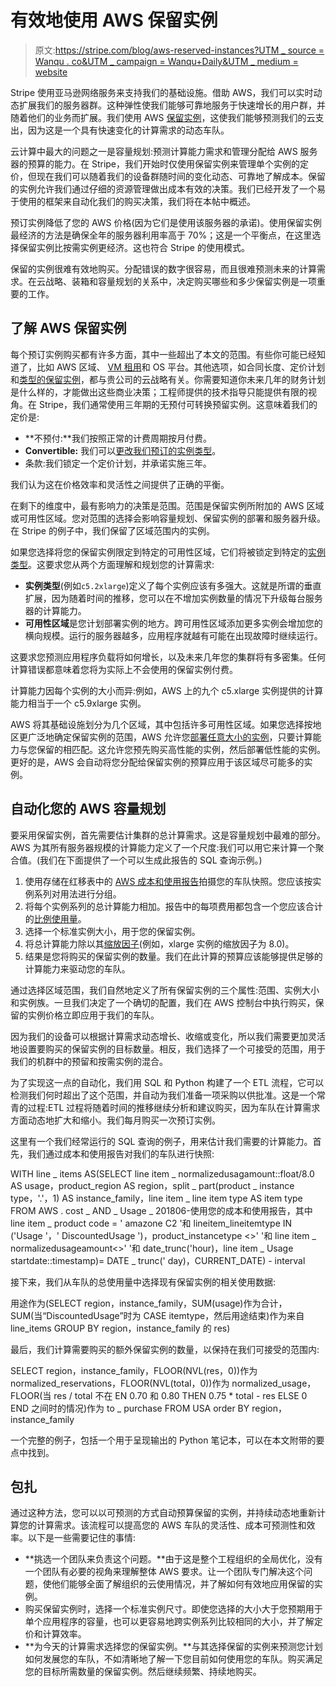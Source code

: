 # 有效地使用 AWS 保留实例

> 原文:[https://stripe.com/blog/aws-reserved-instances?UTM _ source = Wanqu . co&UTM _ campaign = Wanqu+Daily&UTM _ medium = website](https://stripe.com/blog/aws-reserved-instances?utm_source=wanqu.co&utm_campaign=Wanqu+Daily&utm_medium=website)



Stripe 使用亚马逊网络服务来支持我们的基础设施。借助 AWS，我们可以实时动态扩展我们的服务器群。这种弹性使我们能够可靠地服务于快速增长的用户群，并随着他们的业务而扩展。我们使用 AWS [保留实例](https://aws.amazon.com/ec2/pricing/reserved-instances/)，这使我们能够预测我们的云支出，因为这是一个具有快速变化的计算需求的动态车队。

云计算中最大的问题之一是容量规划:预测计算能力需求和管理分配给 AWS 服务器的预算的能力。在 Stripe，我们开始时仅使用保留实例来管理单个实例的定价，但现在我们可以随着我们的设备群随时间的变化动态、可靠地了解成本。保留的实例允许我们通过仔细的资源管理做出成本有效的决策。我们已经开发了一个易于使用的框架来自动化我们的购买决策，我们将在本帖中概述。

预订实例降低了您的 AWS 价格(因为它们是使用该服务器的承诺)。使用保留实例最经济的方法是确保全年的服务器利用率高于 70%；这是一个平衡点，在这里选择保留实例比按需实例更经济。这也符合 Stripe 的使用模式。

保留的实例很难有效地购买。分配错误的数字很容易，而且很难预测未来的计算需求。在云战略、装箱和容量规划的关系中，决定购买哪些和多少保留实例是一项重要的工作。

## 了解 AWS 保留实例

每个预订实例购买都有许多方面，其中一些超出了本文的范围。有些你可能已经知道了，比如 AWS 区域、 [VM 租用](https://docs.aws.amazon.com/AWSEC2/latest/UserGuide/dedicated-instance.html)和 OS 平台。其他选项，如合同长度、定价计划和[类型的保留实例](https://docs.aws.amazon.com/AWSEC2/latest/UserGuide/reserved-instances-types.html)，都与贵公司的云战略有关。你需要知道你未来几年的财务计划是什么样的，才能做出这些商业决策；工程师提供的技术指导只能提供有限的视角。在 Stripe，我们通常使用三年期的无预付可转换预留实例。这意味着我们的定价是:

*   **不预付:**我们按照正常的计费周期按月付费。
*   **Convertible:** 我们可以[更改我们预订的实例类型](https://aws.amazon.com/ec2/pricing/reserved-instances/#RIattributes)。
*   条款:我们锁定一个定价计划，并承诺实施三年。

我们认为这在价格效率和灵活性之间提供了正确的平衡。

在剩下的维度中，最有影响力的决策是范围。范围是保留实例所附加的 AWS 区域或可用性区域。您对范围的选择会影响容量规划、保留实例的部署和服务器升级。在 Stripe 的例子中，我们保留了区域范围内的实例。

如果您选择将您的保留实例限定到特定的可用性区域，它们将被锁定到特定的[实例类型](https://aws.amazon.com/ec2/instance-types/)。这要求您从两个方面理解和规划您的计算需求:

*   **实例类型**(例如`c5.2xlarge`)定义了每个实例应该有多强大。这就是所谓的垂直扩展，因为随着时间的推移，您可以在不增加实例数量的情况下升级每台服务器的计算能力。
*   **可用性区域**是您计划部署实例的地方。跨可用性区域添加更多实例会增加您的横向规模。运行的服务器越多，应用程序就越有可能在出现故障时继续运行。

这要求您预测应用程序负载将如何增长，以及未来几年您的集群将有多密集。任何计算错误都意味着您将为实际上不会使用的保留实例付费。





计算能力因每个实例的大小而异:例如，AWS 上的九个 c5.xlarge 实例提供的计算能力相当于一个 c5.9xlarge 实例。





AWS 将其基础设施划分为几个区域，其中包括许多可用性区域。如果您选择按地区更广泛地确定保留实例的范围，AWS 允许您[部署任意大小的实例](https://aws.amazon.com/blogs/aws/new-instance-size-flexibility-for-ec2-reserved-instances/)，只要计算能力与您保留的相匹配。这允许您预先购买高性能的实例，然后部署低性能的实例。更好的是，AWS 会自动将您分配给保留实例的预算应用于该区域尽可能多的实例。

## 自动化您的 AWS 容量规划

要采用保留实例，首先需要估计集群的总计算需求。这是容量规划中最难的部分。AWS 为其所有服务器规模的计算能力定义了一个尺度:我们可以用它来计算一个聚合值。(我们在下面提供了一个可以生成此报告的 SQL 查询示例。)

1.  使用存储在红移表中的 [AWS 成本和使用报告](https://docs.aws.amazon.com/awsaccountbilling/latest/aboutv2/billing-reports-costusage.html)拍摄您的车队快照。您应该按实例系列对用法进行分组。
2.  将每个实例系列的总计算能力相加。报告中的每项费用都包含一个您应该合计的[比例使用量](https://docs.aws.amazon.com/awsaccountbilling/latest/aboutv2/enhanced-lineitem-columns.html#NormalizedUsageAmount)。
3.  选择一个标准实例大小，用于您的保留实例。
4.  将总计算能力除以其[缩放因子](https://docs.aws.amazon.com/awsaccountbilling/latest/aboutv2/enhanced-lineitem-columns.html#NormalizationFactor)(例如，xlarge 实例的缩放因子为 8.0)。
5.  结果是您将购买的保留实例的数量。我们在此计算的预算应该能够提供足够的计算能力来驱动您的车队。

通过选择区域范围，我们自然地定义了所有保留实例的三个属性:范围、实例大小和实例族。一旦我们决定了一个确切的配置，我们在 AWS 控制台中执行购买，保留的实例价格立即应用于我们的车队。

因为我们的设备可以根据计算需求动态增长、收缩或变化，所以我们需要更加灵活地设置要购买的保留实例的目标数量。相反，我们选择了一个可接受的范围，用于我们的机群中的预留和按需实例的混合。

为了实现这一点的自动化，我们用 SQL 和 Python 构建了一个 ETL 流程，它可以检测我们何时超出了这个范围，并自动为我们准备一项采购以供批准。这是一个常青的过程:ETL 过程将随着时间的推移继续分析和建议购买，因为车队在计算需求方面动态地扩大和缩小。我们每月购买一次预订实例。

这里有一个我们经常运行的 SQL 查询的例子，用来估计我们需要的计算能力。首先，我们通过成本和使用报告对我们的车队进行快照:

WITH line _ items AS(SELECT line item _ normalizedusagamount::float/8.0 AS usage，product_region AS region，split _ part(product _ instance type，'.'，1) AS instance_family，line item _ line item type AS item type FROM AWS . cost _ AND _ Usage _ 201806-使用您的成本和使用报告，其中 line item _ product code = ' amazone C2 '和 lineitem_lineitemtype IN ('Usage '，' DiscountedUsage ')，product_instancetype <>' '和 line item _ normalizedusageamount<>' '和 date_trunc('hour)，line item _ Usage startdate::timestamp)= DATE _ trunc(' day)，CURRENT_DATE) - interval

接下来，我们从车队的总使用量中选择现有保留实例的相关使用数据:

用途作为(SELECT region，instance_family，SUM(usage)作为合计，SUM(当“DiscountedUsage”时为 CASE itemtype，然后用途结束)作为来自 line_items GROUP BY region，instance_family 的 res)

最后，我们计算需要购买的额外保留实例的数量，以保持在我们可接受的范围内:

SELECT region，instance_family，FLOOR(NVL(res，0))作为 normalized_reservations，FLOOR(NVL(total，0))作为 normalized_usage，FLOOR(当 res / total 不在 EN 0.70 和 0.80 THEN 0.75 * total - res ELSE 0 END 之间时的情况)作为 to _ purchase FROM USA order BY region，instance_family

一个完整的例子，包括一个用于呈现输出的 Python 笔记本，可以在本文附带的要点中找到。

## 包扎

通过这种方法，您可以以可预测的方式自动预算保留的实例，并持续动态地重新计算您的计算需求。该流程可以提高您的 AWS 车队的灵活性、成本可预测性和效率。以下是一些需要记住的事情:

*   **挑选一个团队来负责这个问题。**由于这是整个工程组织的全局优化，没有一个团队有必要的视角来理解整体 AWS 要求。让一个团队专门解决这个问题，使他们能够全面了解组织的云使用情况，并了解如何有效地应用保留的实例。
*   购买保留实例时，选择一个标准实例尺寸。即使您选择的大小大于您预期用于单个应用程序的容量，也可以更容易地跨实例系列比较相同的大小，并了解定价和计算效率。
*   **为今天的计算需求选择您的保留实例。**与其选择保留的实例来预测您计划如何发展您的车队，不如清晰地了解一下您目前如何使用您的车队。购买满足您的目标所需数量的保留实例。然后继续频繁、持续地购买。

